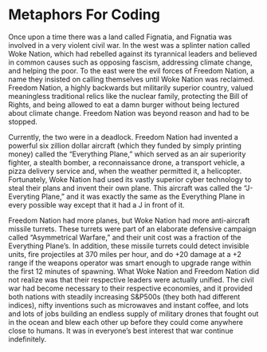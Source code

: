 # Metaphors For Coding

Once upon a time there was a land called Fignatia, and Fignatia was involved in a very violent civil war.  In the west was a splinter nation called Woke Nation, which had rebelled against its tyrannical leaders and believed in common causes such as opposing fascism, addressing climate change, and helping the poor.  To the east were the evil forces of Freedom Nation, a name they insisted on calling themselves until Woke Nation was reclaimed.  Freedom Nation, a highly backwards but militarily superior country, valued meaningless traditional relics like the nuclear family, protecting the Bill of Rights, and being allowed to eat a damn burger without being lectured about climate change.  Freedom Nation was beyond reason and had to be stopped.

Currently, the two were in a deadlock.  Freedom Nation had invented a powerful six zillion dollar aircraft (which they funded by simply printing money) called the “Everything Plane,” which served as an air superiority fighter, a stealth bomber, a reconnaissance drone, a transport vehicle, a pizza delivery service and, when the weather permitted it, a helicopter.  Fortunately, Woke Nation had used its vastly superior cyber technology to steal their plans and invent their own plane.  This aircraft was called the “J-Everyting Plane,” and it was exactly the same as the Everything Plane in every possible way except that it had a J in front of it.

Freedom Nation had more planes, but Woke Nation had more anti-aircraft missile turrets.  These turrets were part of an elaborate defensive campaign called “Asymmetrical Warfare,” and their unit cost was a fraction of the Everything Plane’s.  In addition, these missile turrets could detect invisible units, fire projectiles at 370 miles per hour, and do +20 damage at a +2 range if the weapons operator was smart enough to upgrade range within the first 12 minutes of spawning.
What Woke Nation and Freedom Nation did not realize was that their respective leaders were actually unified.  The civil war had become necessary to their respective economies, and it provided both nations with steadily increasing S&P500s (they both had different indices), nifty inventions such as microwaves and instant coffee, and lots and lots of jobs building an endless supply of military drones that fought out in the ocean and blew each other up before they could come anywhere close to humans.  It was in everyone’s best interest that war continue indefinitely.


